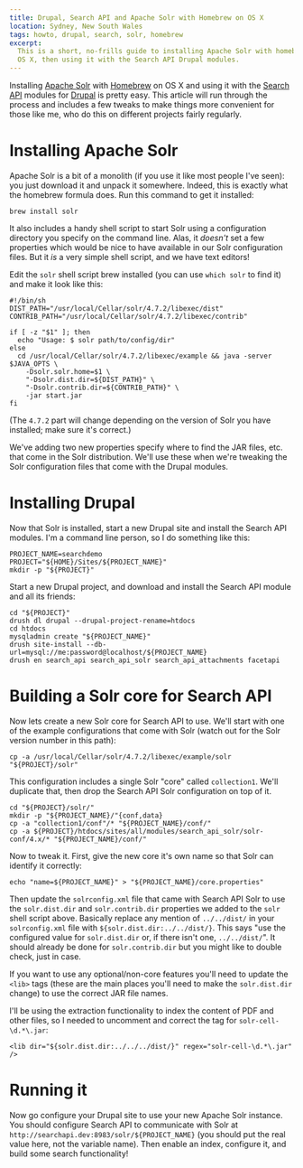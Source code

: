 ```yaml
---
title: Drupal, Search API and Apache Solr with Homebrew on OS X
location: Sydney, New South Wales
tags: howto, drupal, search, solr, homebrew
excerpt: 
  This is a short, no-frills guide to installing Apache Solr with homebrew on
  OS X, then using it with the Search API Drupal modules.
---
```


Installing [Apache Solr][solr] with [Homebrew][homebrew] on OS X and using it
with the [Search API][searchapi] modules for [Drupal][drupal] is pretty easy.
This article will run through the process and includes a few tweaks to make
things more convenient for those like me, who do this on different projects
fairly regularly.

[solr]: http://lucene.apache.org/solr/
[homebrew]: http://brew.sh/
[searchapi]: http://drupal.org/project/search_api
[drupal]: https://drupal.org/

# Installing Apache Solr

Apache Solr is a bit of a monolith (if you use it like most people I've seen):
you just download it and unpack it somewhere. Indeed, this is exactly what the
homebrew formula does. Run this command to get it installed:

````{.bash}
brew install solr
````

It also includes a handy shell script to start Solr using a configuration
directory you specify on the command line. Alas, it *doesn't* set a few
properties which would be nice to have available in our Solr configuration
files. But it *is* a very simple shell script, and we have text editors!

Edit the `solr` shell script brew installed (you can use `which solr` to find
it) and make it look like this:

````{.bash}
#!/bin/sh
DIST_PATH="/usr/local/Cellar/solr/4.7.2/libexec/dist"
CONTRIB_PATH="/usr/local/Cellar/solr/4.7.2/libexec/contrib"

if [ -z "$1" ]; then
  echo "Usage: $ solr path/to/config/dir"
else
  cd /usr/local/Cellar/solr/4.7.2/libexec/example && java -server $JAVA_OPTS \
    -Dsolr.solr.home=$1 \
    "-Dsolr.dist.dir=${DIST_PATH}" \
    "-Dsolr.contrib.dir=${CONTRIB_PATH}" \
    -jar start.jar
fi
````

(The `4.7.2` part will change depending on the version of Solr you have
installed; make sure it's correct.)

We've adding two new properties specify where to find the JAR files, etc. that
come in the Solr distribution. We'll use these when we're tweaking the Solr
configuration files that come with the Drupal modules.

# Installing Drupal

Now that Solr is installed, start a new Drupal site and install the Search API
modules. I'm a command line person, so I do something like this:

````{.bash}
PROJECT_NAME=searchdemo
PROJECT="${HOME}/Sites/${PROJECT_NAME}"
mkdir -p "${PROJECT}"
````

Start a new Drupal project, and download and install the Search API module and
all its friends:

````{.bash}
cd "${PROJECT}"
drush dl drupal --drupal-project-rename=htdocs
cd htdocs
mysqladmin create "${PROJECT_NAME}"
drush site-install --db-url=mysql://me:password@localhost/${PROJECT_NAME}
drush en search_api search_api_solr search_api_attachments facetapi
````

# Building a Solr core for Search API

Now lets create a new Solr core for Search API to use. We'll start with one of
the example configurations that come with Solr (watch out for the Solr version
number in this path):

````{.bash}
cp -a /usr/local/Cellar/solr/4.7.2/libexec/example/solr "${PROJECT}/solr"
````

This configuration includes a single Solr "core" called `collection1`. We'll
duplicate that, then drop the Search API Solr configuration on top of it.

````{.bash}
cd "${PROJECT}/solr/"
mkdir -p "${PROJECT_NAME}/"{conf,data}
cp -a "collection1/conf"/* "${PROJECT_NAME}/conf/"
cp -a ${PROJECT}/htdocs/sites/all/modules/search_api_solr/solr-conf/4.x/* "${PROJECT_NAME}/conf/"
````

Now to tweak it. First, give the new core it's own name so that Solr can
identify it correctly:

````{.bash}
echo "name=${PROJECT_NAME}" > "${PROJECT_NAME}/core.properties"
````

Then update the `solrconfig.xml` file that came with Search API Solr to use the
`solr.dist.dir` and `solr.contrib.dir` properties we added to the `solr` shell
script above. Basically replace any mention of `../../dist/` in your
`solrconfig.xml` file with `${solr.dist.dir:../../dist/}`. This says "use the
configured value for `solr.dist.dir` or, if there isn't one, `../../dist/`". It
should already be done for `solr.contrib.dir` but you might like to double
check, just in case.

If you want to use any optional/non-core features you'll need to update the
`<lib>` tags (these are the main places you'll need to make the `solr.dist.dir`
change) to use the correct JAR file names.


I'll be using the extraction functionality to index the content of PDF and
other files, so I needed to uncomment and correct the tag for
`solr-cell-\d.*\.jar`:

````{.xml}
<lib dir="${solr.dist.dir:../../../dist/}" regex="solr-cell-\d.*\.jar" />
````

# Running it

Now go configure your Drupal site to use your new Apache Solr instance. You
should configure Search API to communicate with Solr at
`http://searchapi.dev:8983/solr/${PROJECT_NAME}` (you should put the real value
here, not the variable name). Then enable an index, configure it, and build
some search functionality!

